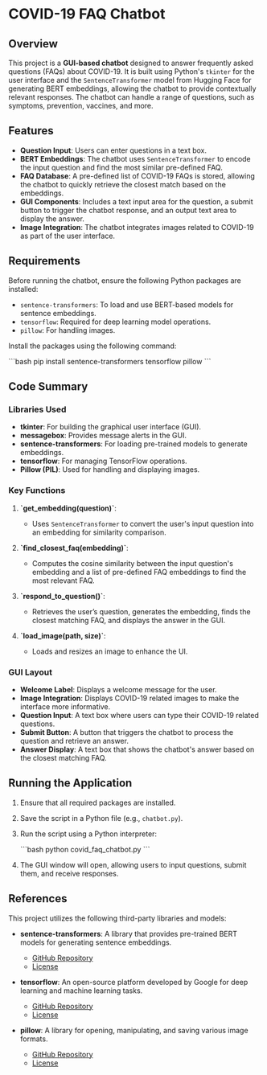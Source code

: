 

# COVID-19 FAQ Chatbot

## Overview

This project is a **GUI-based chatbot** designed to answer frequently asked questions (FAQs) about COVID-19. It is built using Python's `tkinter` for the user interface and the `SentenceTransformer` model from Hugging Face for generating BERT embeddings, allowing the chatbot to provide contextually relevant responses. The chatbot can handle a range of questions, such as symptoms, prevention, vaccines, and more.

## Features

- **Question Input**: Users can enter questions in a text box.
- **BERT Embeddings**: The chatbot uses `SentenceTransformer` to encode the input question and find the most similar pre-defined FAQ.
- **FAQ Database**: A pre-defined list of COVID-19 FAQs is stored, allowing the chatbot to quickly retrieve the closest match based on the embeddings.
- **GUI Components**: Includes a text input area for the question, a submit button to trigger the chatbot response, and an output text area to display the answer.
- **Image Integration**: The chatbot integrates images related to COVID-19 as part of the user interface.

## Requirements

Before running the chatbot, ensure the following Python packages are installed:

- `sentence-transformers`: To load and use BERT-based models for sentence embeddings.
- `tensorflow`: Required for deep learning model operations.
- `pillow`: For handling images.

Install the packages using the following command:

\`\`\`bash
pip install sentence-transformers tensorflow pillow
\`\`\`

## Code Summary

### Libraries Used

- **tkinter**: For building the graphical user interface (GUI).
- **messagebox**: Provides message alerts in the GUI.
- **sentence-transformers**: For loading pre-trained models to generate embeddings.
- **tensorflow**: For managing TensorFlow operations.
- **Pillow (PIL)**: Used for handling and displaying images.

### Key Functions

1. **\`get_embedding(question)\`**:
   - Uses `SentenceTransformer` to convert the user's input question into an embedding for similarity comparison.
   
2. **\`find_closest_faq(embedding)\`**:
   - Computes the cosine similarity between the input question's embedding and a list of pre-defined FAQ embeddings to find the most relevant FAQ.

3. **\`respond_to_question()\`**:
   - Retrieves the user’s question, generates the embedding, finds the closest matching FAQ, and displays the answer in the GUI.
   
4. **\`load_image(path, size)\`**:
   - Loads and resizes an image to enhance the UI.

### GUI Layout

- **Welcome Label**: Displays a welcome message for the user.
- **Image Integration**: Displays COVID-19 related images to make the interface more informative.
- **Question Input**: A text box where users can type their COVID-19 related questions.
- **Submit Button**: A button that triggers the chatbot to process the question and retrieve an answer.
- **Answer Display**: A text box that shows the chatbot's answer based on the closest matching FAQ.

## Running the Application

1. Ensure that all required packages are installed.
2. Save the script in a Python file (e.g., `chatbot.py`).
3. Run the script using a Python interpreter:

   \`\`\`bash
   python covid_faq_chatbot.py
   \`\`\`

4. The GUI window will open, allowing users to input questions, submit them, and receive responses.

## References

This project utilizes the following third-party libraries and models:

- **sentence-transformers**: A library that provides pre-trained BERT models for generating sentence embeddings.
  - [GitHub Repository](https://github.com/UKPLab/sentence-transformers)
  - [License](https://github.com/UKPLab/sentence-transformers/blob/master/LICENSE)

- **tensorflow**: An open-source platform developed by Google for deep learning and machine learning tasks.
  - [GitHub Repository](https://github.com/tensorflow/tensorflow)
  - [License](https://github.com/tensorflow/tensorflow/blob/master/LICENSE)

- **pillow**: A library for opening, manipulating, and saving various image formats.
  - [GitHub Repository](https://github.com/python-pillow/Pillow)
  - [License](https://github.com/python-pillow/Pillow/blob/main/LICENSE)

